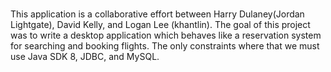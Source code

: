 # 
This application is a collaborative effort between Harry Dulaney(Jordan Lightgate), David Kelly, and Logan Lee (khantlin). The goal of this project was to write a desktop application which behaves like a reservation system for searching and booking flights. The only constraints where that we must use Java SDK 8, JDBC, and MySQL.
